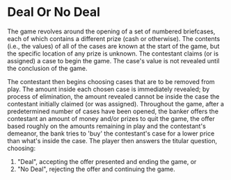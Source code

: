 # Deal Or No Deal


The game revolves around the opening of a set of numbered briefcases, each of which contains a different prize (cash or otherwise). The contents (i.e., the values) of all of the cases are known at the start of the game, but the specific location of any prize is unknown. The contestant claims (or is assigned) a case to begin the game. The case's value is not revealed until the conclusion of the game.

The contestant then begins choosing cases that are to be removed from play. The amount inside each chosen case is immediately revealed; by process of elimination, the amount revealed cannot be inside the case the contestant initially claimed (or was assigned). Throughout the game, after a predetermined number of cases have been opened, the banker offers the contestant an amount of money and/or prizes to quit the game, the offer based roughly on the amounts remaining in play and the contestant's demeanor, the bank tries to 'buy' the contestant's case for a lower price than what's inside the case. The player then answers the titular question, choosing:

1. "Deal", accepting the offer presented and ending the game, or
2. "No Deal", rejecting the offer and continuing the game.
